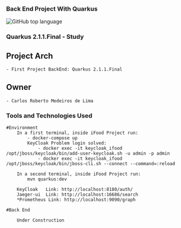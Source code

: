 ### Back End Project With Quarkus

![GitHub top language](https://img.shields.io/github/languages/top/CarlosRobertoMedeiros/Backend-Java-red)
### Quarkus 2.1.1.Final - Study

## Project Arch
	- First Project BackEnd: Quarkus 2.1.1.Final
	
## Owner

	- Carlos Roberto Medeiros de Lima

### Tools and Technologies Used ###
	
	#Environment 
		In a first terminal, inside iFood Project run:
			- docker-compose up
			KeyCloak Problem login solved:
			 	- docker exec -it keycloak_ifood /opt/jboss/keycloak/bin/add-user-keycloak.sh -u admin -p admin
				- docker exec -it keycloak_ifood /opt/jboss/keycloak/bin/jboss-cli.sh --connect --command=:reload
			
		In a second terminal, inside iFood Project run:
			mvn quarkus:dev
			
		KeyCloak   Link: http://localhost:8180/auth/
		Jaeger-ui  Link: http://localhost:16686/search
		*Prometheus Link: http://localhost:9090/graph
		
	#Back End
		
		Under Construction
		
		
		